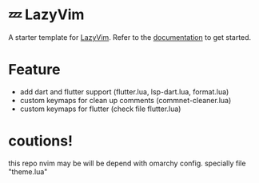 # 💤 LazyVim

A starter template for [LazyVim](https://github.com/LazyVim/LazyVim).
Refer to the [documentation](https://lazyvim.github.io/installation) to get started.

# Feature

* add dart and flutter support (flutter.lua, lsp-dart.lua, format.lua)
* custom keymaps for clean up comments (commnet-cleaner.lua)
* custom keymaps for flutter (check file flutter.lua)


# coutions!

this repo nvim may be will be depend with omarchy config. specially file "theme.lua"
